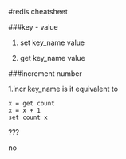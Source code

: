#redis cheatsheet

###key - value

1. set key_name value

2. get key_name value

###increment number

1.incr key_name
is it equivalent to 
```redis
x = get count
x = x + 1
set count x
```
???

no
